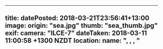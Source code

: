 
---
title: 
datePosted: 2018-03-21T23:56:41+13:00
image: 
    origin: "sea.jpg"
    thumb: "sea_thumb.jpg"
exif:
  camera: "ILCE-7"
  dateTaken: 2018-03-11 11:00:58 +1300 NZDT
  location:
    name: ", , , "
---


	